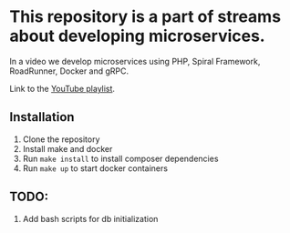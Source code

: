 # This repository is a part of streams about developing microservices.

In a video we develop microservices using PHP, Spiral Framework, RoadRunner, Docker and gRPC.

Link to the [YouTube playlist](https://www.youtube.com/playlist?list=PLq5yMPNm4NaCBXMGlIeIDA5SLYRIDSK5e).

## Installation

1. Clone the repository
2. Install make and docker
3. Run `make install` to install composer dependencies
4. Run `make up` to start docker containers


## TODO:
1. Add bash scripts for db initialization
